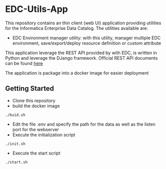 # EDC-Utils-App
This repository contains an thin client (web UI) application providing utilities for the Informatica Enterprise Data Catalog. 
The utilities available are:
* EDC Environment manager utility: with this utility, manager multiple EDC environment, save/export/deploy resource definition or custom attribute 


This application leverage the REST API provided by with EDC, is written in Python and leverage the DJango framework.
Official REST API documents can be found [here](https://kb.informatica.com/proddocs/Product%20Documentation/6/IN_102_EnterpriseInformationCatalog[REST-API]Reference_en.pdf)

The application is package into a docker image for easier deployment


Getting Started
---------------

* Clone this repository
* build the docker image
```
./buid.sh
```
* Edit the file .env and specify the path for the data as well as the listen port for the webserver
* Execute the initialization script
```
./init.sh
``` 
* Execute the start script
```
./start.sh
```
